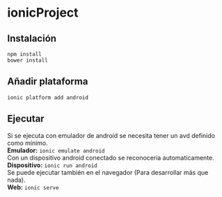 # ionicProject
## Instalación
`npm install` </br>
`bower install`
## Añadir plataforma
`ionic platform add android`
## Ejecutar
Si se ejecuta con emulador de android se necesita tener un avd definido como mínimo. </br>
**Emulador:** `ionic emulate android` </br>
Con un dispositivo android conectado se reconoceria automaticamente. </br>
**Dispositivo:** `ionic run android` </br>
Se puede ejecutar también en el navegador (Para desarrollar más que nada). </br>
**Web:** `ionic serve`
